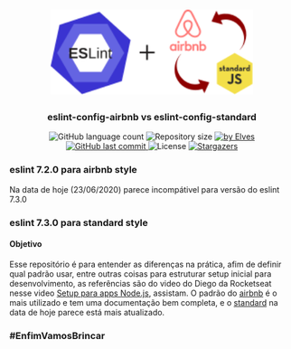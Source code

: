 <h1 align="center">
    <img alt="eslint-config-airbnb vs eslint-config-standard" title="#eslint-config-airbnb-vs-standard" src=".github/eslint_airbnb_standard.svg" height="150" />
</h1>
<h3 align="center"> 
  eslint-config-airbnb vs eslint-config-standard
</h3>
<p align="center">
  <img alt="GitHub language count" src="https://img.shields.io/github/languages/count/elvesw/test_config_eslint_airbnb_or_standard?color=%2304D361">

  <img alt="Repository size" src="https://img.shields.io/github/repo-size/elvesw/test_config_eslint_airbnb_or_standard">
	
  <a href="https://www.linkedin.com/in/elves/">
    <img alt="by Elves" src="https://img.shields.io/badge/by-Elves-%2304D361">
  </a>

  <a href="https://github.com/elvesw/test_config_eslint_airbnb_or_standard/commits/master">
    <img alt="GitHub last commit" src="https://img.shields.io/github/last-commit/elvesw/test_config_eslint_airbnb_or_standard">
  </a>

  <img alt="License" src="https://img.shields.io/badge/license-MIT-brightgreen">

   <a href="https://github.com/elvesw/test_config_eslint_airbnb_or_standard/stargazers">
    <img alt="Stargazers" src="https://img.shields.io/github/stars/elvesw/test_config_eslint_airbnb_or_standard?style=social">
  </a>
</p>

### eslint 7.2.0 para airbnb style
Na data de hoje (23/06/2020) parece incompátivel para versão do eslint 7.3.0

### eslint 7.3.0 para standard style

#### Objetivo
Esse repositório é para entender as diferenças na prática, afim de definir qual padrão usar, entre outras coisas para estruturar setup inicial para desenvolvimento, as referências são do video do Diego da Rocketseat nesse video [Setup para apps Node.js](https://youtu.be/rCeGfFk-uCk), assistam.
O padrão do [airbnb](https://airbnb.io/javascript/) é o mais utilizado e tem uma documentação bem completa, e o [standard](https://standardjs.com/rules.html) na data de hoje parece está mais atualizado.

### #EnfimVamosBrincar
